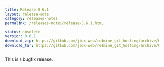 ```yaml
---
title: Release 0.6.1
layout: release-note
category: releases-notes
permalink: /releases-notes/release-0.6.1.html

status: obsolete
version: 0.6.1
download_zip: https://github.com/jbox-web/redmine_git_hosting/archive/0.6.1.zip
download_tar: https://github.com/jbox-web/redmine_git_hosting/archive/0.6.1.tar.gz
---
```


This is a bugfix release.
